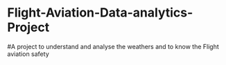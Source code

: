 # Flight-Aviation-Data-analytics-Project
#A project to understand and analyse the weathers and to know the Flight aviation safety 
